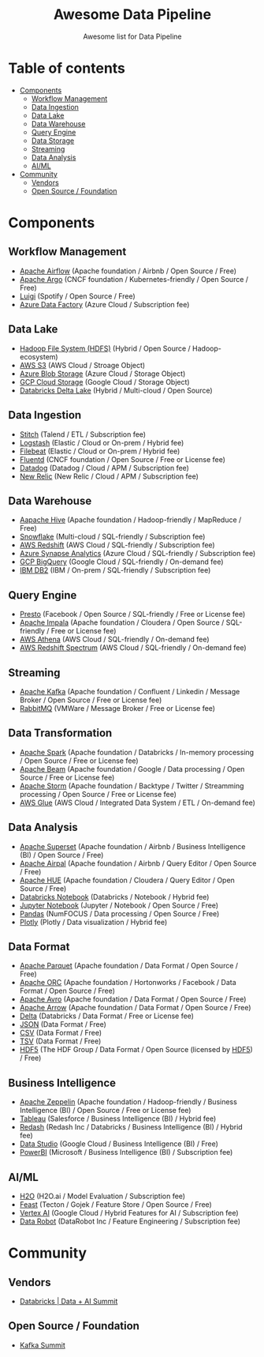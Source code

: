 <h1 align="center">Awesome Data Pipeline</h1>
<p align="center">Awesome list for Data Pipeline</p>

# Table of contents

- [Components](#components)
   - [Workflow Management](#workflow-management)
   - [Data Ingestion](#data-ingestion)
   - [Data Lake](#data-lake)
   - [Data Warehouse](#data-warehouse)
   - [Query Engine](#query-engine)
   - [Data Storage](#data-storage)
   - [Streaming](#streaming)
   - [Data Analysis](#data-analysis)
   - [AI/ML](#aiml)
- [Community](#community)
   - [Vendors](#vendors)
   - [Open Source / Foundation](#open-source--foundation)

# Components

## Workflow Management

- [Apache Airflow](https://airflow.apache.org/) (Apache foundation / Airbnb / Open Source / Free)
- [Apache Argo](https://argoproj.github.io/argo-workflows/) (CNCF foundation / Kubernetes-friendly / Open Source / Free)
- [Luigi](https://luigi.readthedocs.io/en/stable/) (Spotify / Open Source / Free)
- [Azure Data Factory](https://azure.microsoft.com/en-us/services/data-factory/) (Azure Cloud / Subscription fee)

## Data Lake

- [Hadoop File System (HDFS)](https://hadoop.apache.org/docs/r1.2.1/hdfs_design.html#Introduction) (Hybrid / Open Source / Hadoop-ecosystem)
- [AWS S3](https://aws.amazon.com/en/s3/) (AWS Cloud / Stroage Object)
- [Azure Blob Storage](https://azure.microsoft.com/en-us/services/storage/blobs) (Azure Cloud / Storage Object)
- [GCP Cloud Storage](https://cloud.google.com/storage/?hl=en) (Google Cloud / Storage Object)
- [Databricks Delta Lake](https://databricks.com/product/delta-lake-on-databricks) (Hybrid / Multi-cloud / Open Source)


## Data Ingestion

- [Stitch](https://www.stitchdata.com/) (Talend / ETL / Subscription fee)
- [Logstash](https://www.elastic.co/logstash/) (Elastic / Cloud or On-prem / Hybrid fee)
- [Filebeat](https://www.elastic.co/beats/filebeat) (Elastic / Cloud or On-prem / Hybrid fee)
- [Fluentd](https://www.fluentd.org/) (CNCF foundation / Open Source / Free or License fee)
- [Datadog](https://www.datadoghq.com/) (Datadog / Cloud / APM / Subscription fee)
- [New Relic](https://newrelic.com/) (New Relic / Cloud / APM / Subscription fee)

## Data Warehouse

- [Aapache Hive](https://hive.apache.org/) (Apache foundation / Hadoop-friendly / MapReduce / Free)
- [Snowflake](https://www.snowflake.com/) (Multi-cloud / SQL-friendly / Subscription fee)
- [AWS Redshift](https://aws.amazon.com/en/redshift/) (AWS Cloud / SQL-friendly / Subscription fee)
- [Azure Synapse Analytics](https://azure.microsoft.com/en-us/services/synapse-analytics/) (Azure Cloud / SQL-friendly / Subscription fee)
- [GCP BigQuery](https://cloud.google.com/bigquery/) (Google Cloud / SQL-friendly / On-demand fee)
- [IBM DB2](https://www.ibm.com/us-en/products/db2-database) (IBM / On-prem / SQL-friendly / Subscription fee)

## Query Engine

- [Presto](https://prestodb.io/) (Facebook / Open Source / SQL-friendly / Free or License fee)
- [Apache Impala](https://impala.apache.org/) (Apache foundation / Cloudera / Open Source / SQL-friendly / Free or License fee)
- [AWS Athena](https://aws.amazon.com/en/athena/) (AWS Cloud / SQL-friendly / On-demand fee)
- [AWS Redshift Spectrum](https://docs.aws.amazon.com/en_us/redshift/latest/dg/c-using-spectrum.html) (AWS Cloud / SQL-friendly / On-demand fee)

## Streaming

- [Apache Kafka](https://kafka.apache.org/) (Apache foundation / Confluent / Linkedin / Message Broker / Open Source / Free or License fee)
- [RabbitMQ](https://www.rabbitmq.com/) (VMWare / Message Broker / Free or License fee)

## Data Transformation

- [Apache Spark](https://spark.apache.org/) (Apache foundation / Databricks / In-memory processing / Open Source / Free or License fee)
- [Apache Beam](https://beam.apache.org/) (Apache foundation / Google / Data processing / Open Source / Free or License fee)
- [Apache Storm](https://storm.apache.org/) (Apache foundation / Backtype / Twitter / Streamming processing / Open Source / Free or License fee)
- [AWS Glue](https://aws.amazon.com/en/glue/) (AWS Cloud / Integrated Data System / ETL / On-demand fee)

## Data Analysis

- [Apache Superset](https://superset.apache.org/) (Apache foundation / Airbnb / Business Intelligence (BI) / Open Source / Free)
- [Apache Airpal](http://airbnb.io/airpal/) (Apache foundation / Airbnb / Query Editor / Open Source / Free)
- [Apache HUE](https://gethue.com/) (Apache foundation / Cloudera / Query Editor / Open Source / Free)
- [Databricks Notebook](https://docs.databricks.com/notebooks/index.html) (Databricks / Notebook / Hybrid fee)
- [Jupyter Notebook](https://jupyter.org/) (Jupyter / Notebook / Open Source / Free)
- [Pandas](https://pandas.pydata.org/) (NumFOCUS / Data processing / Open Source / Free)
- [Plotly](https://plotly.com/) (Plotly / Data visualization / Hybrid fee)

## Data Format

- [Apache Parquet](https://parquet.apache.org/) (Apache foundation / Data Format / Open Source / Free)
- [Apache ORC](https://orc.apache.org/) (Apache foundation / Hortonworks / Facebook / Data Format / Open Source / Free)
- [Apache Avro](https://avro.apache.org/) (Apache foundation / Data Format / Open Source / Free)
- [Apache Arrow](https://arrow.apache.org/) (Apache foundation / Data Format / Open Source / Free)
- [Delta](https://delta.io/) (Databricks / Data Format / Free or License fee)
- [JSON](https://www.json.org/) (Data Format / Free)
- [CSV](https://en.wikipedia.org/wiki/Comma-separated_values) (Data Format / Free)
- [TSV](https://en.wikipedia.org/wiki/Tab-separated_values) (Data Format / Free)
- [HDF5](https://www.hdfgroup.org/solutions/hdf5/) (The HDF Group / Data Format / Open Source (licensed by [HDF5](https://www.hdfgroup.org/licenses.)) / Free)

## Business Intelligence

- [Apache Zeppelin](https://zeppelin.apache.org/) (Apache foundation / Hadoop-friendly / Business Intelligence (BI) / Open Source / Free or License fee)
- [Tableau](https://www.tableau.com/) (Salesforce / Business Intelligence (BI) / Hybrid fee)
- [Redash](https://redash.io/) (Redash Inc / Databricks / Business Intelligence (BI) / Hybrid fee)
- [Data Studio](https://datastudio.google.com/) (Google Cloud / Business Intelligence (BI) / Free)
- [PowerBI](https://powerbi.microsoft.com/) (Microsoft / Business Intelligence (BI) / Subscription fee)

## AI/ML

- [H2O](https://www.h2o.ai/) (H2O.ai / Model Evaluation / Subscription fee)
- [Feast](https://feast.dev/) (Tecton / Gojek / Feature Store / Open Source / Free)
- [Vertex AI](https://cloud.google.com/vertex-ai) (Google Cloud / Hybrid Features for AI / Subscription fee)
- [Data Robot](https://www.datarobot.com/) (DataRobot Inc / Feature Engineering / Subscription fee)

# Community

## Vendors

- [Databricks | Data + AI Summit](https://databricks.com/dataaisummit)

## Open Source / Foundation

- [Kafka Summit](https://www.kafka-summit.org/)
